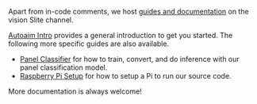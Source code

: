 Apart from in-code comments, we host [guides and documentation](https://ubcrobomaster.slite.com/app/channels/dA4dO1hHij/notes/ZYTtyAq~lp) on the vision Slite channel.

[Autoaim Intro](https://ubcrobomaster.slite.com/app/channels/dA4dO1hHij/notes/xn1FDEEL2l) provides a general introduction to get you started. The following more specific guides are also available.
* [Panel Classifier](https://ubcrobomaster.slite.com/app/channels/dA4dO1hHij/notes/PBxt9ou6BB) for how to train, convert, and do inference with our panel classification model.
* [Raspberry Pi Setup](https://ubcrobomaster.slite.com/app/channels/dA4dO1hHij/notes/dBspLGe9VC) for how to setup a Pi to run our source code.

More documentation is always welcome!
